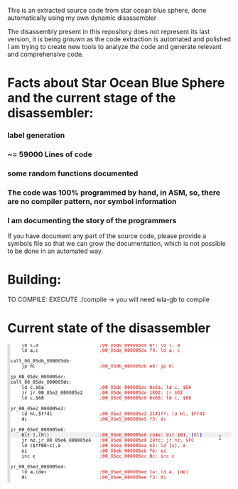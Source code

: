 This is an extracted source code from star ocean blue sphere, done automatically using my own dynamic disassembler

The disassembly present in this repository does not represent its last version, it is being grouwn as the code extraction is automated and polished
I am trying to create new tools to analyze the code and generate relevant and comprehensive code.

# Facts about Star Ocean Blue Sphere and the current stage of the disassembler:
### label generation
### ~= 59000 Lines of code
### some random functions documented
### The code was 100% programmed by hand, in ASM, so, there are no compiler pattern, nor symbol information
### I am documenting the story of the programmers

If you have document any part of the source code, please provide a symbols file so that we can grow the documentation, which is not possible to be done in an automated way.

# Building:
TO COMPILE: EXECUTE ./compile -> you will need wla-gb to compile

# Current state of the disassembler

![](asm.jpg)
